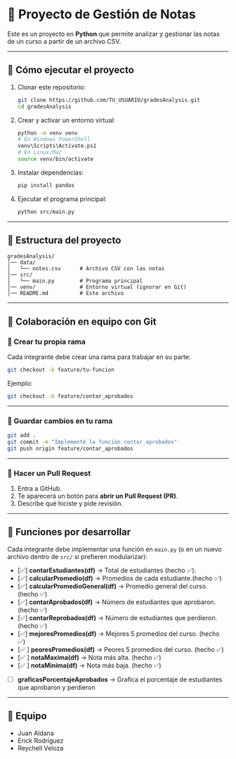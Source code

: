 # 📘 Proyecto de Gestión de Notas

Este es un proyecto en **Python** que permite analizar y gestionar las notas de un curso a partir de un archivo CSV.

---

## 🚀 Cómo ejecutar el proyecto

1. Clonar este repositorio:

   ```bash
   git clone https://github.com/TU_USUARIO/gradesAnalysis.git
   cd gradesAnalysis
   ```

2. Crear y activar un entorno virtual:

   ```bash
   python -m venv venv
   # En Windows PowerShell
   venv\Scripts\Activate.ps1
   # En Linux/Mac
   source venv/bin/activate
   ```

3. Instalar dependencias:

   ```bash
   pip install pandas
   ```

4. Ejecutar el programa principal:

   ```bash
   python src/main.py
   ```

---

## 📂 Estructura del proyecto

```
gradesAnalysis/
│── data/
│   └── notes.csv      # Archivo CSV con las notas
│── src/
│   └── main.py        # Programa principal
│── venv/              # Entorno virtual (ignorar en Git)
│── README.md          # Este archivo
```

---

## 👥 Colaboración en equipo con Git

### 🔹 Crear tu propia rama

Cada integrante debe crear una rama para trabajar en su parte:

```bash
git checkout -b feature/tu-funcion
```

Ejemplo:

```bash
git checkout -b feature/contar_aprobados
```

---

### 🔹 Guardar cambios en tu rama

```bash
git add .
git commit -m "Implementé la función contar_aprobados"
git push origin feature/contar_aprobados
```

---

### 🔹 Hacer un Pull Request

1. Entra a GitHub.
2. Te aparecerá un botón para **abrir un Pull Request (PR)**.
3. Describe qué hiciste y pide revisión.

---

## 📌 Funciones por desarrollar

Cada integrante debe implementar una función en `main.py` (o en un nuevo archivo dentro de `src/` si prefieren modularizar):

* [✅] **contarEstudiantes(df)** → Total de estudiantes (hecho ✅).
* [✅] **calcularPromedio(df)** → Promedios de cada estudiante.(hecho ✅)
* [✅] **calcularPromedioGeneral(df)** → Promedio general del curso. (hecho ✅)
* [✅] **contarAprobados(df)** → Número de estudiantes que aprobaron. (hecho ✅)
* [✅] **contarReprobados(df)** → Número de estudiantes que perdieron. (hecho ✅)
* [✅] **mejoresPromedios(df)** → Mejores 5 promedios del curso. (hecho ✅)
* [✅ ] **peoresPromedios(df)** → Peores 5 promedios del curso. (hecho ✅)
* [✅ ] **notaMaxima(df)** → Nota más alta. (hecho ✅)
* [✅ ] **notaMinima(df)** → Nota más baja. (hecho ✅)
* [ ] **graficasPorcentajeAprobados** → Grafica el porcentaje de estudiantes que aprobaron y perdieron

---

## 📧 Equipo

* Juan Aldana
* Erick Rodriguez
* Reychell Veloza
